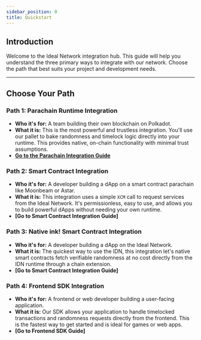```yaml
---
sidebar_position: 0
title: Quickstart
---
```


## **Introduction**

Welcome to the Ideal Network integration hub. This guide will help you understand the three primary ways to integrate with our network. Choose the path that best suits your project and development needs.

---

## **Choose Your Path**

### **Path 1: Parachain Runtime Integration**
* **Who it's for:** A team building their own blockchain on Polkadot.
* **What it is:** This is the most powerful and trustless integration. You'll use our pallet to bake randomness and timelock logic directly into your runtime. This provides native, on-chain functionality with minimal trust assumptions.
* **[Go to the Parachain Integration Guide](../guides_and_tutorials/parachains/runtime_integration/parachain_runtime_integration.md)**

### **Path 2: Smart Contract Integration**
* **Who it's for:** A developer building a dApp on a smart contract parachain like Moonbeam or Astar.
* **What it is:** This integration uses a simple `XCM` call to request services from the Ideal Network. It's permissionless, easy to use, and allows you to build powerful dApps without needing your own runtime.
* **[Go to Smart Contract Integration Guide]**

### **Path 3: Native ink! Smart Contract Integration**
* **Who it's for:** A developer building a dApp on the Ideal Network.
* **What it is:** The quickest way to use the IDN, this integration let's native smart contracts fetch verifiable randomness at no cost directly from the IDN runtime through a chain extension.
* **[Go to Smart Contract Integration Guide]**

### **Path 4: Frontend SDK Integration**
* **Who it's for:** A frontend or web developer building a user-facing application.
* **What it is:** Our SDK allows your application to handle timelocked transactions and randomness requests directly from the frontend. This is the fastest way to get started and is ideal for games or web apps.
* **[Go to Frontend SDK Guide]**